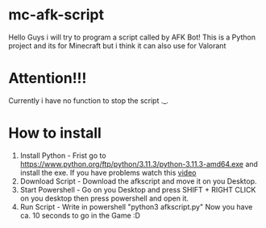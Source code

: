# mc-afk-script
Hello Guys i will try to program a script called by AFK Bot! This is a Python project and its for Minecraft but i think it can also use for Valorant
# Attention!!!
Currently i have no function to stop the script ._.
# How to install
1. Install Python - Frist go to https://www.python.org/ftp/python/3.11.3/python-3.11.3-amd64.exe and install the exe. If you have problems watch this [video](https://youtu.be/yivyNCtVVDk)
2. Download Script - Download the afkscript and move it on you Desktop.
3. Start Powershell - Go on you Desktop and press SHIFT + RIGHT CLICK on you desktop then press powershell and open it.
4. Run Script - Write in powershell "python3 afkscript.py" Now you have ca. 10 seconds to go in the Game :D

